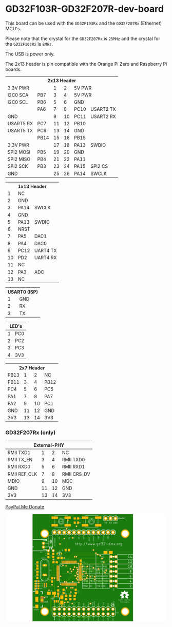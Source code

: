 # GD32F103R-GD32F207R-dev-board

This board can be used with the `GD32F103Rx` and the `GD32F207Rx` (Ethernet) MCU's. 

Please note that the crystal for the `GD32F207Rx` is `25MHz` and the crystal for the `GD32F103Rx` is `8MHz`.

The USB is power only.

The 2x13 header is pin compatible with the Orange Pi Zero and Raspberry Pi boards. 

<table>
	<tr><th colspan="6">2x13 Header</th></tr>
	<tr>
	<td colspan="2">3.3V PWR</td>
	<td>1</td>
	<td>2</td>
	<td colspan="2">5V PWR</td>
	</tr>
	<tr>
	<td>I2C0 SCA</td>
	<td>PB7</td>
	<td>3</td>
	<td>4</td>
	<td colspan="2">5V PWR</td>
	</tr>
	<tr>
	<td>I2C0 SCL</td>
	<td>PB6</td>
	<td>5</td>
	<td>6</td>
	<td colspan="2">GND</td>
	</tr>
	<tr>
	<td></td>
	<td>PA6</td>
	<td>7</td>
	<td>8</td>
	<td>PC10</td>
	<td>USART2 TX</td>
	</tr>
	<tr>
	<td colspan="2">GND</td>
	<td>9</td>
	<td>10</td>
	<td>PC11</td>
	<td>USART2 RX</td>
	</tr>
	<tr>
	<td>USART5 RX</td>
	<td>PC7</td>
	<td>11</td>
	<td>12</td>
	<td>PB10</td>
	<td></td>
	</tr>
	<tr>
	<td>USART5 TX</td>
	<td>PC6</td>
	<td>13</td>
	<td>14</td>
	<td colspan="2">GND</td>
	</tr>
	<tr>
	<td></td>
	<td>PB14</td>
	<td>15</td>
	<td>16</td>
	<td>PB15</td>
	<td></td>
	</tr>
	<tr>
	<td colspan="2">3.3V PWR</td>
	<td>17</td>
	<td>18</td>
	<td>PA13</td>
	<td>SWDIO</td>
	</tr>
	<tr>
	<td>SPI2 MOSI</td>
	<td>PB5</td>
	<td>19</td>
	<td>20</td>
	<td colspan="2">GND</td>
	</tr>
	<tr>
	<td>SPI2 MISO</td>
	<td>PB4</td>
	<td>21</td>
	<td>22</td>
	<td>PA11</td>
	<td></td>
	</tr>
	<tr>
	<td>SPI2 SCK</td>
	<td>PB3</td>
	<td>23</td>
	<td>24</td>
	<td>PA15</td>
	<td>SPI2 CS</td>
	</tr>
	<tr>
	<td colspan="2">GND</td>
	<td>25</td>
	<td>26</td>
	<td>PA14</td>
	<td>SWCLK</td>
	</tr>
</table>

<table>
	<tr><th colspan="3">1x13 Header</th></tr>
	<tr>
	<td>1</td>
	<td colspan="2">NC</td>
	</tr>
	<tr>
	<td>2</td>
	<td colspan="2">GND</td>
	</tr>
	<tr>
	<td>3</td>
	<td>PA14</td>
	<td>SWCLK</td>
	</tr>
	<tr>
	<td>4</td>
	<td colspan="2">GND</td>
	</tr>
	<tr>
	<td>5</td>
	<td>PA13</td>
	<td>SWDIO</td>
	</tr>
	<tr>
	<td>6</td>
	<td colspan="2">NRST</td>
	</tr>
	<tr>
	<td>7</td>
	<td>PA5</td>
	<td>DAC1</td>
	</tr>
	<tr>
	<td>8</td>
	<td>PA4</td>
	<td>DAC0</td>
	</tr>
	<tr>
	<td>9</td>
	<td>PC12</td>
	<td>UART4 TX</td>
	</tr>
	<tr>
	<td>10</td>
	<td>PD2</td>
	<td>UART4 RX</td>
	</tr>
	<tr>
	<td>11</td>
	<td colspan="2">NC</td>
	</tr>
	<tr>
	<td>12</td>
	<td>PA3</td>
	<td>ADC</td>
	</tr>
	<tr>
	<td>13</td>
	<td colspan="2">NC</td>
	</tr>
</table>

<table>
	<tr><th colspan="2">USART0 (ISP)</th></tr>
	<tr>
	<td>1</td>
	<td>GND</td>
	</tr>
	<tr>
	<td>2</td>
	<td>RX</td>
	</tr>
	<tr>
	<td>3</td>
	<td>TX</td>
	</tr>	
</table>

<table>
<head>
	<tr>
		<th colspan="2">LED's</th>
	</tr>
</head>
<tbody>
	<tr>
		<td>1</td>
		<td>PC0</td>
	</tr>
	<tr>
		<td>2</td>
		<td>PC2</td>
	</tr>
	<tr>
		<td>3</td>
		<td>PC3</td>
	</tr>
	<tr>
		<td>4</td>
		<td>3V3</td>
	</tr>	
</tbody>
</table>

<table>
	<tr><th colspan="4">2x7 Header</th></tr>
	<tr>
	<td>PB13</td>
	<td>1</td>
	<td>2</td>
	<td>NC</td>
	</tr>
	<tr>
	<td>PB11</td>
	<td>3</td>
	<td>4</td>
	<td>PB12</td>
	</tr>
	<tr>
	<td>PC4</td>
	<td>5</td>
	<td>6</td>
	<td>PC5</td>
	</tr>
	<tr>
	<td>PA1</td>
	<td>7</td>
	<td>8</td>
	<td>PA7</td>
	</tr>
	<tr>
	<td>PA2</td>
	<td>9</td>
	<td>10</td>
	<td>PC1</td>
	</tr>
	<tr>
	<td>GND</td>
	<td>11</td>
	<td>12</td>
	<td>GND</td>
	</tr>
	<tr>
	<td>3V3</td>
	<td>13</td>
	<td>14</td>
	<td>3V3</td>
	</tr>	
</table>

### GD32F207Rx (only)

<table>
<head>
	<tr>
		<th colspan="4">External-PHY</th>
	</tr>
</head>
<tbody>
	<tr>
		<td>RMII TXD1</td>
		<td>1</td>
		<td>2</td>
		<td>NC</td>
	</tr>
	<tr>
		<td>RMII TX_EN</td>
		<td>3</td>
		<td>4</td>
		<td>RMII TXD0</td>
	</tr>
	<tr>
		<td>RMII RXD0</td>
		<td>5</td>
		<td>6</td>
		<td>RMII RXD1</td>
	</tr>
	<tr>
		<td>RMII REF_CLK</td>
		<td>7</td>
		<td>8</td>
		<td>RMII CRS_DV</td>
	</tr>
	<tr>
		<td>MDIO</td>
		<td>9</td>
		<td>10</td>
		<td>MDC</td>
	</tr>
	<tr>
		<td>GND</td>
		<td>11</td>
		<td>12</td>
		<td>GND</td>
	</tr>
	<tr>
		<td>3V3</td>
		<td>13</td>
		<td>14</td>
		<td>3V3</td>
	</tr>		
</tbody>
</table>


[PayPal.Me Donate](https://paypal.me/AvanVught?locale.x=nl_NL)

![](https://github.com/vanvught/GD32F103R-GD32F207R-dev-board/blob/main/GD32F103R-GD32F207R-dev-board.png)